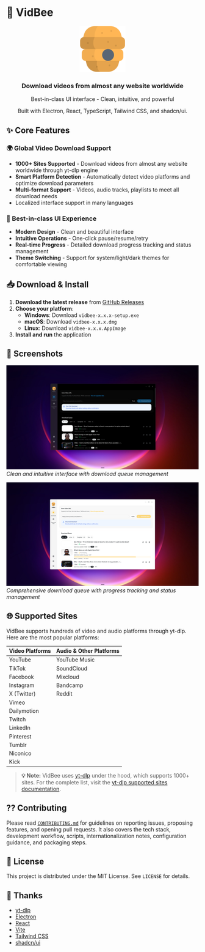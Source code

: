 # 🐝 VidBee

<div align="center">
  <img src="build/icon.png" alt="VidBee icon" width="120" />
  <h3>Download videos from almost any website worldwide</h3>
  <p>Best-in-class UI interface - Clean, intuitive, and powerful</p>
  <p>Built with Electron, React, TypeScript, Tailwind CSS, and shadcn/ui.</p>
</div>

## ✨ Core Features

### 🌍 Global Video Download Support

- **1000+ Sites Supported** - Download videos from almost any website worldwide through yt-dlp engine
- **Smart Platform Detection** - Automatically detect video platforms and optimize download parameters
- **Multi-format Support** - Videos, audio tracks, playlists to meet all download needs
- Localized interface support in many languages


### 🎨 Best-in-class UI Experience

- **Modern Design** - Clean and beautiful interface
- **Intuitive Operations** - One-click pause/resume/retry
- **Real-time Progress** - Detailed download progress tracking and status management
- **Theme Switching** - Support for system/light/dark themes for comfortable viewing

## 📥 Download & Install

1. **Download the latest release** from [GitHub Releases](https://github.com/nexmoe/VidBee/releases)
2. **Choose your platform**:
   - **Windows**: Download `vidbee-x.x.x-setup.exe`
   - **macOS**: Download `vidbee-x.x.x.dmg`
   - **Linux**: Download `vidbee-x.x.x.AppImage`
3. **Install and run** the application

## 📸 Screenshots

![VidBee Main Interface](screenshots/main-interface.png)
*Clean and intuitive interface with download queue management*

![VidBee Download Queue](screenshots/download-queue.png)
*Comprehensive download queue with progress tracking and status management*

## 🌐 Supported Sites

VidBee supports hundreds of video and audio platforms through yt-dlp. Here are the most popular platforms:

| Video Platforms | Audio & Other Platforms |
| --- | --- |
| YouTube | YouTube Music |
| TikTok | SoundCloud |
| Facebook | Mixcloud |
| Instagram | Bandcamp |
| X (Twitter) | Reddit |
| Vimeo |  |
| Dailymotion |  |
| Twitch |  |
| LinkedIn |  |
| Pinterest |  |
| Tumblr |  |
| Niconico |  |
| Kick |  |

> **💡 Note:** VidBee uses [yt-dlp](https://github.com/yt-dlp/yt-dlp) under the hood, which supports 1000+ sites. For the complete list, visit the [yt-dlp supported sites documentation](https://github.com/yt-dlp/yt-dlp/blob/master/supportedsites.md).

## ?? Contributing

Please read [`CONTRIBUTING.md`](CONTRIBUTING.md) for guidelines on reporting issues, proposing features, and opening pull requests. It also covers the tech stack, development workflow, scripts, internationalization notes, configuration guidance, and packaging steps.

## 📄 License

This project is distributed under the MIT License. See `LICENSE` for details.

## 🙏 Thanks

- [yt-dlp](https://github.com/yt-dlp/yt-dlp)
- [Electron](https://www.electronjs.org/)
- [React](https://react.dev/)
- [Vite](https://vitejs.dev/)
- [Tailwind CSS](https://tailwindcss.com/)
- [shadcn/ui](https://ui.shadcn.com/)

